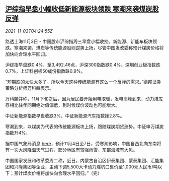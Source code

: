 <!--1635913862000-->
[沪综指早盘小幅收低新能源板块领跌 寒潮来袭煤炭股反弹](https://cn.reuters.com/article/china-stock-noon-1103-wedn-idCNKBS2HO08V)
------

<div><i>2021-11-03T04:24:55Z</i></div><p>路透上海11月3日 - 中国股市沪综指周三早盘小幅收挫。新能源、新能车板块领跌。寒潮来袭，煤炭等传统能源股则逆势上扬，尽管中国发改委称预计煤炭价格将加快向合理水平回归。</p><p>沪综指早盘跌0.4%，至3,492.46点，沪深300指数跌0.4%。深圳创业板指数跌0.7%，上证科创板50成份指数跌0.9%。</p><p>“短期跌的太快太多了，所以今天这种传统能源有这么一个反弹的需求。”德邦证券策略分析师万科麟表示。</p><p>万科麟并称，11月下旬之后，因为居民要开始用电取暖，发电高峰到来，动力煤库存相比往年同期绝对值偏低，到时候煤价波动也可能增大。</p><p>中证新能源指数早盘收跌3%，中证新能源汽车指数挫2.8%。</p><p>寒潮到来，以煤炭为代表的传统能源板块上扬，跟随煤炭期货涨势。中证申万煤炭指数升4%。</p><p>据中国气象局消息 <a href="http://www.cma.gov.cn/2011xwzx/2011xqxxw/2011xzytq/202111/t20211102_586798.html">here</a>，预计11月4日至7日，受寒潮影响，中国自西北向东南将有一次大风降温天气过程，部分地区有较强雨雪，东部海域有大风。</p><p>中国国家发展和改革委周二称，近日，内蒙古自治区伊泰集团、蒙泰集团、汇能集团和兴隆集团等企业，主动下调5,500大卡动力煤坑口售价至1,000元人民币/吨以下；预计煤炭价格将加快向合理水平回归。”（完）</p>
